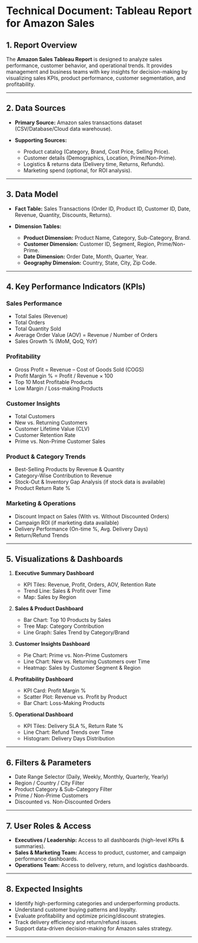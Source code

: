 # Technical Document: Tableau Report for Amazon Sales

## 1. Report Overview

The **Amazon Sales Tableau Report** is designed to analyze sales performance, customer behavior, and operational trends. It provides management and business teams with key insights for decision-making by visualizing sales KPIs, product performance, customer segmentation, and profitability.

---

## 2. Data Sources

* **Primary Source:** Amazon sales transactions dataset (CSV/Database/Cloud data warehouse).
* **Supporting Sources:**

  * Product catalog (Category, Brand, Cost Price, Selling Price).
  * Customer details (Demographics, Location, Prime/Non-Prime).
  * Logistics & returns data (Delivery time, Returns, Refunds).
  * Marketing spend (optional, for ROI analysis).

---

## 3. Data Model

* **Fact Table:** Sales Transactions (Order ID, Product ID, Customer ID, Date, Revenue, Quantity, Discounts, Returns).
* **Dimension Tables:**

  * **Product Dimension:** Product Name, Category, Sub-Category, Brand.
  * **Customer Dimension:** Customer ID, Segment, Region, Prime/Non-Prime.
  * **Date Dimension:** Order Date, Month, Quarter, Year.
  * **Geography Dimension:** Country, State, City, Zip Code.

---

## 4. Key Performance Indicators (KPIs)

### Sales Performance

* Total Sales (Revenue)
* Total Orders
* Total Quantity Sold
* Average Order Value (AOV) = Revenue / Number of Orders
* Sales Growth % (MoM, QoQ, YoY)

### Profitability

* Gross Profit = Revenue – Cost of Goods Sold (COGS)
* Profit Margin % = Profit / Revenue × 100
* Top 10 Most Profitable Products
* Low Margin / Loss-making Products

### Customer Insights

* Total Customers
* New vs. Returning Customers
* Customer Lifetime Value (CLV)
* Customer Retention Rate
* Prime vs. Non-Prime Customer Sales

### Product & Category Trends

* Best-Selling Products by Revenue & Quantity
* Category-Wise Contribution to Revenue
* Stock-Out & Inventory Gap Analysis (if stock data is available)
* Product Return Rate %

### Marketing & Operations

* Discount Impact on Sales (With vs. Without Discounted Orders)
* Campaign ROI (if marketing data available)
* Delivery Performance (On-time %, Avg. Delivery Days)
* Return/Refund Trends

---

## 5. Visualizations & Dashboards

1. **Executive Summary Dashboard**

   * KPI Tiles: Revenue, Profit, Orders, AOV, Retention Rate
   * Trend Line: Sales & Profit over Time
   * Map: Sales by Region

2. **Sales & Product Dashboard**

   * Bar Chart: Top 10 Products by Sales
   * Tree Map: Category Contribution
   * Line Graph: Sales Trend by Category/Brand

3. **Customer Insights Dashboard**

   * Pie Chart: Prime vs. Non-Prime Customers
   * Line Chart: New vs. Returning Customers over Time
   * Heatmap: Sales by Customer Segment & Region

4. **Profitability Dashboard**

   * KPI Card: Profit Margin %
   * Scatter Plot: Revenue vs. Profit by Product
   * Bar Chart: Loss-Making Products

5. **Operational Dashboard**

   * KPI Tiles: Delivery SLA %, Return Rate %
   * Line Chart: Refund Trends over Time
   * Histogram: Delivery Days Distribution

---

## 6. Filters & Parameters

* Date Range Selector (Daily, Weekly, Monthly, Quarterly, Yearly)
* Region / Country / City Filter
* Product Category & Sub-Category Filter
* Prime / Non-Prime Customers
* Discounted vs. Non-Discounted Orders

---

## 7. User Roles & Access

* **Executives / Leadership:** Access to all dashboards (high-level KPIs & summaries).
* **Sales & Marketing Team:** Access to product, customer, and campaign performance dashboards.
* **Operations Team:** Access to delivery, return, and logistics dashboards.

---

## 8. Expected Insights

* Identify high-performing categories and underperforming products.
* Understand customer buying patterns and loyalty.
* Evaluate profitability and optimize pricing/discount strategies.
* Track delivery efficiency and return/refund issues.
* Support data-driven decision-making for Amazon sales strategy.

---
